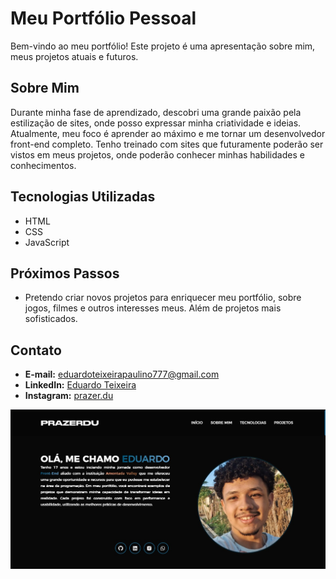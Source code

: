 
# Meu Portfólio Pessoal

Bem-vindo ao meu portfólio! Este projeto é uma apresentação sobre mim, meus projetos atuais e futuros.

## Sobre Mim

Durante minha fase de aprendizado, descobri uma grande paixão pela estilização de sites, onde posso expressar minha criatividade e ideias. Atualmente, meu foco é aprender ao máximo e me tornar um desenvolvedor front-end completo. Tenho treinado com sites que futuramente poderão ser vistos em meus projetos, onde poderão conhecer minhas habilidades e conhecimentos.

## Tecnologias Utilizadas

*   HTML
*   CSS
*   JavaScript

## Próximos Passos

*   Pretendo criar novos projetos para enriquecer meu portfólio, sobre jogos, filmes e outros interesses meus. Além de projetos mais sofisticados.

## Contato

* **E-mail:** eduardoteixeirapaulino777@gmail.com
* **LinkedIn:** [Eduardo Teixeira](https://www.linkedin.com/in/prazerdu?utm_source=share&utm_campaign=share_via&utm_content=profile&utm_medium=android_app)
* **Instagram:** [prazer.du](https://www.instagram.com/prazer.du?igsh=MW40dnR1bXJ0OTN6bw==)

![Meu portfólio](IMG-20250416-WA0001.jpg)
